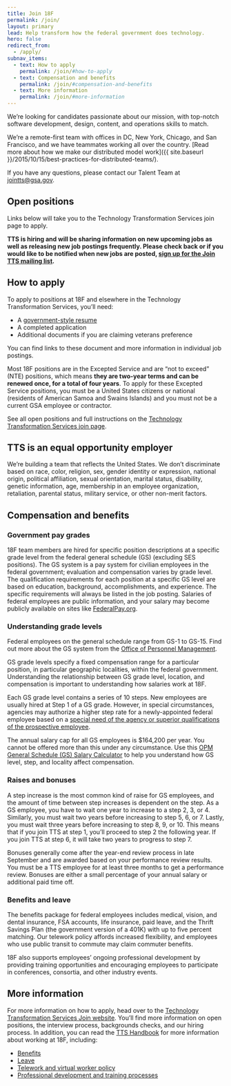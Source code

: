 ```yaml
---
title: Join 18F
permalink: /join/
layout: primary
lead: Help transform how the federal government does technology.
hero: false
redirect_from:
  - /apply/
subnav_items:
  - text: How to apply
    permalink: /join/#how-to-apply
  - text: Compensation and benefits
    permalink: /join/#compensation-and-benefits
  - text: More information
    permalink: /join/#more-information
---
```


We’re looking for candidates passionate about our mission, with top-notch software development, design, content, and operations skills to match.

We’re a remote-first team with offices in DC, New York, Chicago, and San Francisco, and we have teammates working all over the country. [Read more about how we make our distributed model work]({{ site.baseurl }}/2015/10/15/best-practices-for-distributed-teams/).

If you have any questions, please contact our Talent Team at [jointts@gsa.gov](mailto:jointts@gsa.gov).

## Open positions
Links below will take you to the Technology Transformation Services join page to apply.

 **TTS is hiring and will be sharing information on new upcoming jobs as well as releasing new job postings frequently. Please check back or if you would like to be notified when new jobs are posted, [sign up for the Join TTS mailing list](https://docs.google.com/forms/d/e/1FAIpQLSf-HCWKQp_3TKJs0ss-3IqzbI0HY16rH5LnV8CRpIBykeH07g/viewform?usp=sf_link).**

<!-- Links below will take you to the Technology Transformation Services join page to apply. -->

<!--
TEMPLATE:
<section class="usa-grid-full">
  <a class="usa-button usa-button-secondary" href="LINK">JOB TITLE</a>
</section>
-->

## How to apply

To apply to positions at 18F and elsewhere in the Technology
Transformation Services, you’ll need:

-   A [government-style resume](https://join.tts.gsa.gov/hiring-process/#government-style-resumes)
-   A completed application
-   Additional documents if you are claiming veterans preference

You can find links to these document and more information in individual
job postings.

Most 18F positions are in the Excepted Service and are “not to exceed”
(NTE) positions, which means **they are two-year terms and can be
renewed once, for a total of four years**. To apply for these Excepted
Service positions, you must be a United States citizens or national
(residents of American Samoa and Swains Islands) and you must not be a
current GSA employee or contractor.

See all open positions and full instructions on the [Technology
Transformation Services join page](https://join.tts.gsa.gov/).

## TTS is an equal opportunity employer

We’re building a team that reflects the United States. We don’t
discriminate based on race, color, religion, sex, gender identity or
expression, national origin, political affiliation, sexual orientation,
marital status, disability, genetic information, age, membership in an
employee organization, retaliation, parental status, military service,
or other non-merit factors.

## Compensation and benefits


### Government pay grades

18F team members are hired for specific position descriptions at a
specific grade level from the federal general schedule (GS) (excluding
SES positions). The GS system is a pay system for civilian employees in
the federal government; evaluation and compensation varies by grade
level. The qualification requirements for each position at a specific GS
level are based on education, background, accomplishments, and
experience. The specific requirements will always be listed in the job
posting. Salaries of federal employees are public information, and your
salary may become publicly available on sites like
[FederalPay.org](https://www.federalpay.org/employees).

### Understanding grade levels

Federal employees on the general schedule range from GS-1 to GS-15. Find
out more about the GS system from the [Office of Personnel
Management](https://www.opm.gov/policy-data-oversight/pay-leave/pay-systems/general-schedule/).

GS grade levels specify a fixed compensation range for a particular
position, in particular geographic localities, within the federal
government. Understanding the relationship between GS grade level,
location, and compensation is important to understanding how salaries
work at 18F.

Each GS grade level contains a series of 10 steps. New employees are
usually hired at Step 1 of a GS grade. However, in special
circumstances, agencies may authorize a higher step rate for a
newly-appointed federal employee based on a [special need of the agency
or superior qualifications of the prospective
employee](https://www.opm.gov/policy-data-oversight/pay-leave/pay-administration/fact-sheets/superior-qualifications-and-special-needs-pay-setting-authority/).

The annual salary cap for all GS employees is \$164,200 per year. You
cannot be offered more than this under any circumstance. Use this [OPM
General Schedule (GS) Salary
Calculator](https://www.opm.gov/policy-data-oversight/pay-leave/salaries-wages/2017/general-schedule-gs-salary-calculator/)
to help you understand how GS level, step, and locality affect
compensation.

### Raises and bonuses

A step increase is the most common kind of raise for GS employees, and
the amount of time between step increases is dependent on the step. As a
GS employee, you have to wait one year to increase to a step 2, 3, or 4.
Similarly, you must wait two years before increasing to step 5, 6, or 7.
Lastly, you must wait three years before increasing to step 8, 9, or 10.
This means that if you join TTS at step 1, you’ll proceed to step 2 the
following year. If you join TTS at step 6, it will take two years to
progress to step 7.

Bonuses generally come after the year-end review process in late
September and are awarded based on your performance review results. You
must be a TTS employee for at least three months to get a performance
review. Bonuses are either a small percentage of your annual salary or
additional paid time off.

### Benefits and leave

The benefits package for federal employees includes medical, vision, and
dental insurance, FSA accounts, life insurance, paid leave, and the
Thrift Savings Plan (the government version of a 401K) with up to five
percent matching. Our telework policy affords increased flexibility, and
employees who use public transit to commute may claim commuter benefits.

18F also supports employees’ ongoing professional development by
providing training opportunities and encouraging employees to
participate in conferences, consortia, and other industry events.

## More information

For more information on how to apply, head over to the [Technology
Transformation Services Join website](https://join.tts.gsa.gov/). You’ll find more information on
open positions, the interview process, backgrounds checks, and our
hiring process. In addition, you can read the [TTS
Handbook](https://handbook.18f.gov/) for more information about working
at 18F, including:

-   [Benefits](https://handbook.18f.gov/benefits/)
-   [Leave](https://handbook.18f.gov/benefits/#leave)
-   [Telework and virtual worker policy](https://handbook.18f.gov/telework/)
-   [Professional development and training processes](https://handbook.18f.gov/professional-development-and-training/#speaking-at-conferences)
